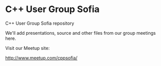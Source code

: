 # C++ User Group Sofia

C++ User Group Sofia repository

We'll add presentations, source and other files from our group meetings here. 

Visit our Meetup site:

http://www.meetup.com/cppsofia/
